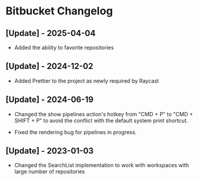 # Bitbucket Changelog

## [Update] - 2025-04-04

- Added the ability to favorite repositories

## [Update] - 2024-12-02

- Added Prettier to the project as newly required by Raycast

## [Update] - 2024-06-19

- Changed the show pipelines action's hotkey from "CMD + P" to "CMD + SHIFT + P" to avoid the conflict with the default system print shortcut.

- Fixed the rendering bug for pipelines in progress.

## [Update] - 2023-01-03

- Changed the SearchList implementation to work with workspaces with large number of repositories
